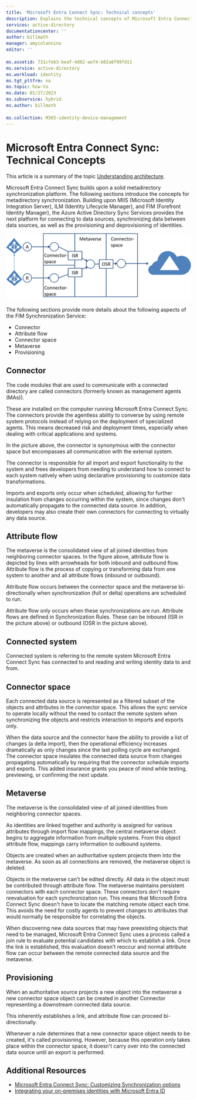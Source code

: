 ```yaml
---
title: 'Microsoft Entra Connect Sync: Technical concepts'
description: Explains the technical concepts of Microsoft Entra Connect Sync.
services: active-directory
documentationcenter: ''
author: billmath
manager: amycolannino
editor: ''

ms.assetid: 731cfeb3-beaf-4d02-aef4-b02a8f99fd11
ms.service: active-directory
ms.workload: identity
ms.tgt_pltfrm: na
ms.topic: how-to
ms.date: 01/27/2023
ms.subservice: hybrid
ms.author: billmath

ms.collection: M365-identity-device-management
---
```

# Microsoft Entra Connect Sync: Technical Concepts
This article is a summary of the topic [Understanding architecture](how-to-connect-sync-technical-concepts.md).

Microsoft Entra Connect Sync builds upon a solid metadirectory synchronization platform.
The following sections introduce the concepts for metadirectory synchronization.
Building upon MIIS (Microsoft Identity Integration Server), ILM (Identity Lifecycle Manager), and FIM (Forefront Identity Manager), the Azure Active Directory Sync Services provides the next platform for connecting to data sources, synchronizing data between data sources, as well as the provisioning and deprovisioning of identities.

![Technical Concepts](./media/how-to-connect-sync-technical-concepts/scenario.png)

The following sections provide more details about the following aspects of the FIM Synchronization Service:

* Connector
* Attribute flow
* Connector space
* Metaverse
* Provisioning

## Connector
The code modules that are used to communicate with a connected directory are called connectors (formerly known as  management agents (MAs)).

These are installed on the computer running Microsoft Entra Connect Sync.
The connectors provide the agentless ability to converse by using remote system protocols instead of relying on the deployment of specialized agents. This means decreased risk and deployment times, especially when dealing with critical applications and systems.

In the picture above, the connector is synonymous with the connector space but encompasses all communication with the external system.

The connector is responsible for all import and export functionality to the system and frees developers from needing to understand how to connect to each system natively when using declarative provisioning to customize data transformations.

Imports and exports only occur when scheduled, allowing for further insulation from changes occurring within the system, since changes don't automatically propagate to the connected data source. In addition, developers may also create their own connectors for connecting to virtually any data source.

## Attribute flow
The metaverse is the consolidated view of all joined identities from neighboring connector spaces. In the figure above, attribute flow is depicted by lines with arrowheads for both inbound and outbound flow. Attribute flow is the process of copying or transforming data from one system to another and all attribute flows (inbound or outbound).

Attribute flow occurs between the connector space and the metaverse bi-directionally when synchronization (full or delta) operations are scheduled to run.

Attribute flow only occurs when these synchronizations are run. Attribute flows are defined in Synchronization Rules. These can be inbound (ISR in the picture above) or outbound (OSR in the picture above).

## Connected system
Connected system is referring to the remote system Microsoft Entra Connect Sync has connected to and reading and writing identity data to and from.

## Connector space
Each connected data source is represented as a filtered subset of the objects and attributes in the connector space.
This allows the sync service to operate locally without the need to contact the remote system when synchronizing the objects and restricts interaction to imports and exports only.

When the data source and the connector have the ability to provide a list of changes (a delta import), then the operational efficiency increases dramatically as only changes since the last polling cycle are exchanged. The connector space insulates the connected data source from changes propagating automatically by requiring that the connector schedule imports and exports. This added insurance grants you peace of mind while testing, previewing, or confirming the next update.

## Metaverse
The metaverse is the consolidated view of all joined identities from neighboring connector spaces.

As identities are linked together and authority is assigned for various attributes through import flow mappings, the central metaverse object begins to aggregate information from multiple systems. From this object attribute flow, mappings carry information to outbound systems.

Objects are created when an authoritative system projects them into the metaverse. As soon as all connections are removed, the metaverse object is deleted.

Objects in the metaverse can't be edited directly. All data in the object must be contributed through attribute flow. The metaverse maintains persistent connectors with each connector space. These connectors don't require reevaluation for each synchronization run. This means that Microsoft Entra Connect Sync doesn't have to locate the matching remote object each time. This avoids the need for costly agents to prevent changes to attributes that would normally be responsible for correlating the objects.

When discovering new data sources that may have preexisting objects that need to be managed, Microsoft Entra Connect Sync uses a process called a join rule to evaluate potential candidates with which to establish a link.
Once the link is established, this evaluation doesn't reoccur and normal attribute flow can occur between the remote connected data source and the metaverse.

## Provisioning
When an authoritative source projects a new object into the metaverse a new connector space object can be created in another Connector representing a downstream connected data source.

This inherently establishes a link, and attribute flow can proceed bi-directionally.

Whenever a rule determines that a new connector space object needs to be created, it's called provisioning. However, because this operation only takes place within the connector space, it doesn't carry over into the connected data source until an export is performed.

## Additional Resources
* [Microsoft Entra Connect Sync: Customizing Synchronization options](how-to-connect-sync-whatis.md)
* [Integrating your on-premises identities with Microsoft Entra ID](../whatis-hybrid-identity.md)
